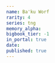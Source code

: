 ```yaml
---
name: Ba'ku Worf
rarity: 4
series: tng
memory_alpha:
bigbook_tier: -1
in_portal: true
date:
published: true
---
```




